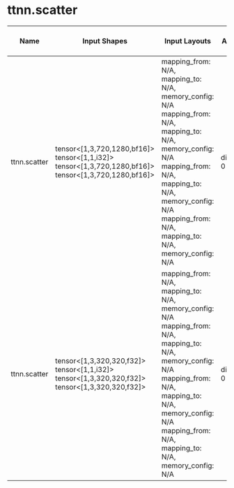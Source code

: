 # ttnn.scatter

| Name | Input Shapes | Input Layouts | Attributes | Output Shapes | Output Layouts | Runs on TTNN | PCC | ATOL |
|------|--------------|---------------|------------|---------------|----------------|--------------|-----|------|
| ttnn.scatter | tensor<[1,3,720,1280,bf16]> <br> tensor<[1,1,i32]> <br> tensor<[1,3,720,1280,bf16]> <br> tensor<[1,3,720,1280,bf16]> | mapping_from: N/A, mapping_to: N/A, memory_config: N/A <br> mapping_from: N/A, mapping_to: N/A, memory_config: N/A <br> mapping_from: N/A, mapping_to: N/A, memory_config: N/A <br> mapping_from: N/A, mapping_to: N/A, memory_config: N/A | dimension: 0 : i32 | tensor<[1,3,720,1280,bf16]> | mapping_from: N/A, mapping_to: N/A, memory_config: N/A | no | nan | nan |
| ttnn.scatter | tensor<[1,3,320,320,f32]> <br> tensor<[1,1,i32]> <br> tensor<[1,3,320,320,f32]> <br> tensor<[1,3,320,320,f32]> | mapping_from: N/A, mapping_to: N/A, memory_config: N/A <br> mapping_from: N/A, mapping_to: N/A, memory_config: N/A <br> mapping_from: N/A, mapping_to: N/A, memory_config: N/A <br> mapping_from: N/A, mapping_to: N/A, memory_config: N/A | dimension: 0 : i32 | tensor<[1,3,320,320,f32]> | mapping_from: N/A, mapping_to: N/A, memory_config: N/A | yes | 1.0 | 0.00 |
